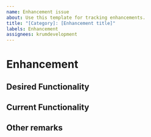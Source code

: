 ```yaml
---
name: Enhancement issue
about: Use this template for tracking enhancements.
title: "[Category]: [Enhancement title]"
labels: Enhancement
assignees: krumdevelopment
---
```


# Enhancement

## Desired Functionality



## Current Functionality



## Other remarks

